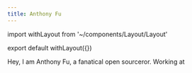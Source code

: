 ```yaml
---
title: Anthony Fu
---
```


import withLayout from '~/components/Layout/Layout'

export default withLayout({})

Hey, I am Anthony Fu, a fanatical open sourceror. Working at




